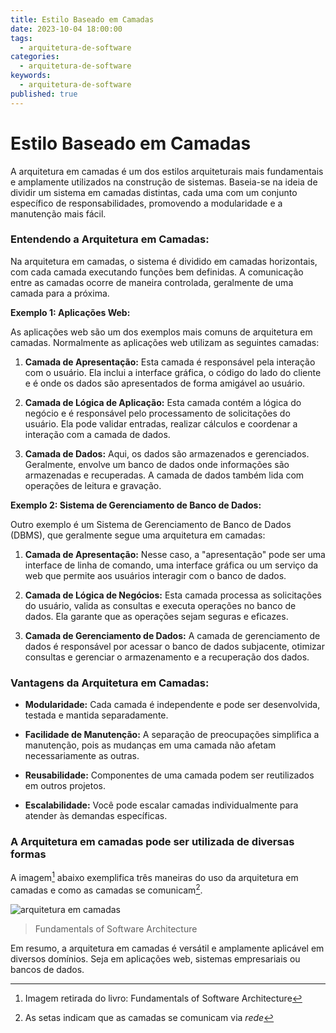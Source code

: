 ```yaml
---
title: Estilo Baseado em Camadas
date: 2023-10-04 18:00:00
tags:
  - arquitetura-de-software
categories:
  - arquitetura-de-software
keywords:
  - arquitetura-de-software
published: true
---
```

# Estilo Baseado em Camadas

A arquitetura em camadas é um dos estilos arquiteturais mais fundamentais e amplamente utilizados na construção de sistemas. Baseia-se na ideia de dividir um sistema em camadas distintas, cada uma com um conjunto específico de responsabilidades, promovendo a modularidade e a manutenção mais fácil.

### **Entendendo a Arquitetura em Camadas:**

Na arquitetura em camadas, o sistema é dividido em camadas horizontais, com cada camada executando funções bem definidas. A comunicação entre as camadas ocorre de maneira controlada, geralmente de uma camada para a próxima.

**Exemplo 1: Aplicações Web:**

As aplicações web são um dos exemplos mais comuns de arquitetura em camadas. Normalmente as aplicações web utilizam as seguintes camadas:

1. **Camada de Apresentação:** Esta camada é responsável pela interação com o usuário. Ela inclui a interface gráfica, o código do lado do cliente e é onde os dados são apresentados de forma amigável ao usuário.

2. **Camada de Lógica de Aplicação:** Esta camada contém a lógica do negócio e é responsável pelo processamento de solicitações do usuário. Ela pode validar entradas, realizar cálculos e coordenar a interação com a camada de dados.

3. **Camada de Dados:** Aqui, os dados são armazenados e gerenciados. Geralmente, envolve um banco de dados onde informações são armazenadas e recuperadas. A camada de dados também lida com operações de leitura e gravação.


**Exemplo 2: Sistema de Gerenciamento de Banco de Dados:**

Outro exemplo é um Sistema de Gerenciamento de Banco de Dados (DBMS), que geralmente segue uma arquitetura em camadas:

1. **Camada de Apresentação:** Nesse caso, a "apresentação" pode ser uma interface de linha de comando, uma interface gráfica ou um serviço da web que permite aos usuários interagir com o banco de dados.

2. **Camada de Lógica de Negócios:** Esta camada processa as solicitações do usuário, valida as consultas e executa operações no banco de dados. Ela garante que as operações sejam seguras e eficazes.

3. **Camada de Gerenciamento de Dados:** A camada de gerenciamento de dados é responsável por acessar o banco de dados subjacente, otimizar consultas e gerenciar o armazenamento e a recuperação dos dados.


### **Vantagens da Arquitetura em Camadas:**

- **Modularidade:** Cada camada é independente e pode ser desenvolvida, testada e mantida separadamente.

- **Facilidade de Manutenção:** A separação de preocupações simplifica a manutenção, pois as mudanças em uma camada não afetam necessariamente as outras.

- **Reusabilidade:** Componentes de uma camada podem ser reutilizados em outros projetos.

- **Escalabilidade:** Você pode escalar camadas individualmente para atender às demandas específicas.


### **A Arquitetura em camadas pode ser utilizada de diversas formas**

A imagem[^image] abaixo exemplifica três maneiras do uso da arquitetura em camadas e como as camadas se comunicam[^network].

 [^network]: As setas indicam que as camadas se comunicam via *rede*
 [^image]: Imagem retirada do livro: Fundamentals of Software Architecture

![arquitetura em camadas](../images/1664372266667.png)
> Fundamentals of Software Architecture

Em resumo, a arquitetura em camadas é versátil e amplamente aplicável em diversos domínios. Seja em aplicações web, sistemas empresariais ou bancos de dados.
